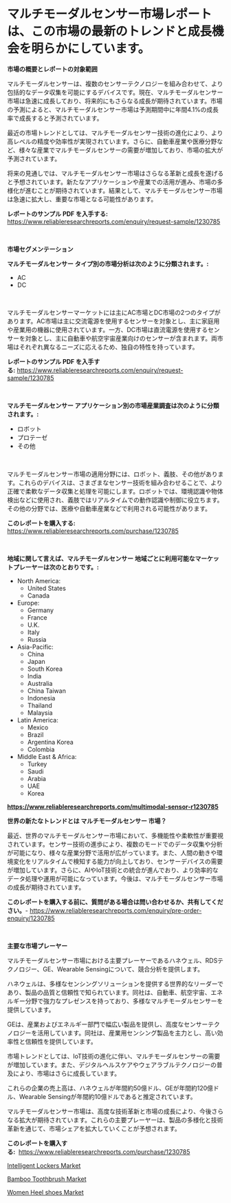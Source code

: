 <p><h1>マルチモーダルセンサー市場レポートは、この市場の最新のトレンドと成長機会を明らかにしています。</h1></p><p><strong>市場の概要とレポートの対象範囲</strong></p>
<p><p>マルチモーダルセンサーは、複数のセンサーテクノロジーを組み合わせて、より包括的なデータ収集を可能にするデバイスです。現在、マルチモーダルセンサー市場は急速に成長しており、将来的にもさらなる成長が期待されています。市場の予測によると、マルチモーダルセンサー市場は予測期間中に年間4.1%の成長率で成長すると予測されています。</p><p>最近の市場トレンドとしては、マルチモーダルセンサー技術の進化により、より高レベルの精度や効率性が実現されています。さらに、自動車産業や医療分野など、様々な産業でマルチモーダルセンサーの需要が増加しており、市場の拡大が予測されています。</p><p>将来の見通しでは、マルチモーダルセンサー市場はさらなる革新と成長を遂げると予想されています。新たなアプリケーションや産業での活用が進み、市場の多様化が進むことが期待されています。結果として、マルチモーダルセンサー市場は急速に拡大し、重要な市場となる可能性があります。</p></p>
<p><strong>レポートのサンプル PDF を入手する:</strong> <a href="https://www.reliableresearchreports.com/enquiry/request-sample/1230785">https://www.reliableresearchreports.com/enquiry/request-sample/1230785</a></p>
<p>&nbsp;</p>
<p><strong>市場セグメンテーション</strong></p>
<p><strong>マルチモーダルセンサー タイプ別の市場分析は次のように分類されます。:</strong></p>
<p><ul><li>AC</li><li>DC</li></ul></p>
<p>&nbsp;</p>
<p><p>マルチモーダルセンサーマーケットには主にAC市場とDC市場の2つのタイプがあります。AC市場は主に交流電源を使用するセンサーを対象とし、主に家庭用や産業用の機器に使用されています。一方、DC市場は直流電源を使用するセンサーを対象とし、主に自動車や航空宇宙産業向けのセンサーが含まれます。両市場はそれぞれ異なるニーズに応えるため、独自の特性を持っています。</p></p>
<p><strong>レポートのサンプル PDF を入手する:</strong>&nbsp;<a href="https://www.reliableresearchreports.com/enquiry/request-sample/1230785">https://www.reliableresearchreports.com/enquiry/request-sample/1230785</a></p>
<p>&nbsp;</p>
<p><strong> マルチモーダルセンサー アプリケーション別の市場産業調査は次のように分類されます。:</strong></p>
<p><ul><li>ロボット</li><li>プロテーゼ</li><li>その他</li></ul></p>
<p>&nbsp;</p>
<p><p>マルチモーダルセンサー市場の適用分野には、ロボット、義肢、その他があります。これらのデバイスは、さまざまなセンサー技術を組み合わせることで、より正確で柔軟なデータ収集と処理を可能にします。ロボットでは、環境認識や物体検出などに使用され、義肢ではリアルタイムでの動作認識や制御に役立ちます。その他の分野では、医療や自動車産業などで利用される可能性があります。</p></p>
<p><strong>このレポートを購入する:</strong>&nbsp; <a href="https://www.reliableresearchreports.com/purchase/1230785">https://www.reliableresearchreports.com/purchase/1230785</a></p>
<p>&nbsp;</p>
<p><strong>地域に関して言えば、マルチモーダルセンサー 地域ごとに利用可能なマーケットプレーヤーは次のとおりです。:</strong></p>
<p><ul>
    <li>
        North America:
        <ul>
            <li>United States</li>
            <li>Canada</li>
        </ul>
    </li>
    <li>
        Europe:
        <ul>
            <li>Germany</li>
            <li>France</li>
            <li>U.K.</li>
            <li>Italy</li>
            <li>Russia</li>
        </ul>
    </li>
    <li>
        Asia-Pacific:
        <ul>
            <li>China</li>
            <li>Japan</li>
            <li>South Korea</li>
            <li>India</li>
            <li>Australia</li>
            <li>China Taiwan</li>
            <li>Indonesia</li>
            <li>Thailand</li>
            <li>Malaysia</li>
        </ul>
    </li>
    <li>
        Latin America:
        <ul>
            <li>Mexico</li>
            <li>Brazil</li>
            <li>Argentina Korea</li>
            <li>Colombia</li>
        </ul>
    </li>
    <li>
        Middle East & Africa:
        <ul>
            <li>Turkey</li>
            <li>Saudi</li>
            <li>Arabia</li>
            <li>UAE</li>
            <li>Korea</li>
        </ul>
    </li>
    </ul></p>
<p><strong><a href="https://www.reliableresearchreports.com/multimodal-sensor-r1230785">https://www.reliableresearchreports.com/multimodal-sensor-r1230785</a></strong>&nbsp;</p>
<p><strong>世界の新たなトレンドとは マルチモーダルセンサー 市場？</strong></p>
<p><p>最近、世界のマルチモーダルセンサー市場において、多機能性や柔軟性が重要視されています。センサー技術の進歩により、複数のモードでのデータ収集や分析が可能になり、様々な産業分野で活用が広がっています。また、人間の動きや環境変化をリアルタイムで検知する能力が向上しており、センサーデバイスの需要が増加しています。さらに、AIやIoT技術との統合が進んでおり、より効率的なデータ処理や運用が可能になっています。今後は、マルチモーダルセンサー市場の成長が期待されています。</p></p>
<p><strong>このレポートを購入する前に、質問がある場合は問い合わせるか、共有してください。</strong>- <a href="https://www.reliableresearchreports.com/enquiry/pre-order-enquiry/1230785">https://www.reliableresearchreports.com/enquiry/pre-order-enquiry/1230785</a></p>
<p>&nbsp;</p>
<p><strong>主要な市場プレーヤー</strong></p>
<p><p>マルチモーダルセンサー市場における主要プレーヤーであるハネウェル、RDSテクノロジー、GE、Wearable Sensingについて、競合分析を提供します。</p><p>ハネウェルは、多様なセンシングソリューションを提供する世界的なリーダーであり、製品の品質と信頼性で知られています。同社は、自動車、航空宇宙、エネルギー分野で強力なプレゼンスを持っており、多様なマルチモーダルセンサーを提供しています。</p><p>GEは、産業およびエネルギー部門で幅広い製品を提供し、高度なセンサーテクノロジーを活用しています。同社は、産業用センシング製品を主力とし、高い効率性と信頼性を提供しています。</p><p>市場トレンドとしては、IoT技術の進化に伴い、マルチモーダルセンサーの需要が増加しています。また、デジタルヘルスケアやウェアラブルテクノロジーの普及により、市場はさらに成長しています。</p><p>これらの企業の売上高は、ハネウェルが年間約50億ドル、GEが年間約120億ドル、Wearable Sensingが年間約10億ドルであると推定されています。</p><p>マルチモーダルセンサー市場は、高度な技術革新と市場の成長により、今後さらなる拡大が期待されています。これらの主要プレーヤーは、製品の多様化と技術革新を通じて、市場シェアを拡大していくことが予想されます。</p></p>
<p><strong>このレポートを購入する:</strong>&nbsp;&nbsp;<a href="https://www.reliableresearchreports.com/purchase/1230785">https://www.reliableresearchreports.com/purchase/1230785</a></p>
<p><p><a href="https://www.linkedin.com/pulse/intelligent-lockers-market-furnishes-information-share-trends-uwmwf?trackingId=snTqqykdnyEWEKFpzRtvGw%3D%3D">Intelligent Lockers Market</a></p><p><a href="https://www.linkedin.com/pulse/bamboo-toothbrushnbspmarket-focuses-market-share-size-projected-tco7c?trackingId=RzTzQFapwzua5U5FBAH6FQ%3D%3D">Bamboo Toothbrush Market</a></p><p><a href="https://www.linkedin.com/pulse/women-heel-shoes-market-report-reveals-latest-trends-growth-opportunities-4ia6f?trackingId=0cumN6PWzGABQAbu4ESyMA%3D%3D">Women Heel shoes Market</a></p></p>